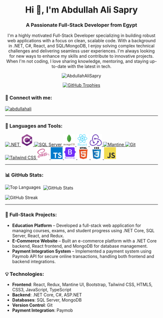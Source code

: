 <h1 align="center">Hi 👋, I'm Abdullah Ali Sapry</h1>
<h3 align="center">A Passionate Full-Stack Developer from Egypt</h3>
<p align="center">
  I'm a highly motivated Full-Stack Developer specializing in building robust web applications with a focus on clean, scalable code. With a background in .NET, C#, React, and SQL/MongoDB, I enjoy solving complex technical challenges and delivering seamless user experiences. I'm always looking for new ways to enhance my skills and contribute to innovative projects. When I'm not coding, I love sharing knowledge, mentoring, and staying up-to-date with the latest in tech.
</p>

<p align="center">
  <img src="https://komarev.com/ghpvc/?username=AbdullahAliSapry&label=Profile%20Views&color=0e75b6&style=flat" alt="AbdullahAliSapry" />
</p>

<p align="center">
  <a href="https://github.com/ryo-ma/github-profile-trophy">
<img src="https://github-profile-trophy.vercel.app/?username=AbdullahAliSapry&theme=gruvbox" alt="GitHub Trophies" />
  </a>
</p>

<h3 align="left">🔗 Connect with me:</h3>
<p align="left">
  <a href="https://www.facebook.com/profile.php?id=100086348542260" target="blank">
    <img align="center" src="https://raw.githubusercontent.com/rahuldkjain/github-profile-readme-generator/master/src/images/icons/Social/facebook.svg" alt="abdullahali" height="30" width="40" />
  </a>
</p>

---

<h3 align="left">🚀 Languages and Tools:</h3>
<p align="left">
  <a href="https://dotnet.microsoft.com/" target="_blank" rel="noreferrer">
    <img src="https://upload.wikimedia.org/wikipedia/commons/e/ee/.NET_Core_Logo.svg" alt=".NET" width="40" height="40" />
  </a>
  <a href="https://learn.microsoft.com/en-us/dotnet/csharp/" target="_blank" rel="noreferrer">
    <img src="https://raw.githubusercontent.com/devicons/devicon/master/icons/csharp/csharp-original.svg" alt="C#" width="40" height="40" />
  </a>
  <a href="https://www.microsoft.com/en-us/sql-server" target="_blank" rel="noreferrer">
    <img src="https://www.svgrepo.com/show/303229/microsoft-sql-server-logo.svg" alt="SQL Server" width="40" height="40" />
  </a>
  <a href="https://www.mongodb.com/" target="_blank" rel="noreferrer">
    <img src="https://raw.githubusercontent.com/devicons/devicon/master/icons/mongodb/mongodb-original-wordmark.svg" alt="MongoDB" width="40" height="40" />
  </a>
  <a href="https://reactjs.org/" target="_blank" rel="noreferrer">
    <img src="https://raw.githubusercontent.com/devicons/devicon/master/icons/react/react-original-wordmark.svg" alt="React" width="40" height="40" />
  </a>
  <a href="https://redux.js.org" target="_blank" rel="noreferrer">
    <img src="https://raw.githubusercontent.com/devicons/devicon/master/icons/redux/redux-original.svg" alt="Redux" width="40" height="40" />
  </a>
  <a href="https://mantine.dev/" target="_blank" rel="noreferrer">
    <img src="https://seeklogo.com/images/M/mantine-logo-235E19C978-seeklogo.com.png" alt="Mantine" width="40" height="40" />
  </a>
  <a href="https://git-scm.com/" target="_blank" rel="noreferrer">
    <img src="https://www.vectorlogo.zone/logos/git-scm/git-scm-icon.svg" alt="Git" width="40" height="40" />
  </a>
  <a href="https://tailwindcss.com/" target="_blank" rel="noreferrer">
    <img src="https://www.vectorlogo.zone/logos/tailwindcss/tailwindcss-icon.svg" alt="Tailwind CSS" width="40" height="40" />
  </a>
  <a href="https://sass-lang.com" target="_blank" rel="noreferrer">
    <img src="https://raw.githubusercontent.com/devicons/devicon/master/icons/sass/sass-original.svg" alt="Sass" width="40" height="40" />
  </a>
  <a href="https://www.typescriptlang.org/" target="_blank" rel="noreferrer">
    <img src="https://raw.githubusercontent.com/devicons/devicon/master/icons/typescript/typescript-original.svg" alt="TypeScript" width="40" height="40" />
  </a>
  <a href="https://getbootstrap.com" target="_blank" rel="noreferrer">
    <img src="https://raw.githubusercontent.com/devicons/devicon/master/icons/bootstrap/bootstrap-plain-wordmark.svg" alt="Bootstrap" width="40" height="40" />
  </a>
  <a href="https://www.w3schools.com/html/" target="_blank" rel="noreferrer">
    <img src="https://raw.githubusercontent.com/devicons/devicon/master/icons/html5/html5-original-wordmark.svg" alt="HTML5" width="40" height="40" />
  </a>
  <a href="https://www.w3schools.com/css/" target="_blank" rel="noreferrer">
    <img src="https://raw.githubusercontent.com/devicons/devicon/master/icons/css3/css3-original-wordmark.svg" alt="CSS3" width="40" height="40" />
  </a>
  <a href="https://developer.mozilla.org/en-US/docs/Web/JavaScript" target="_blank" rel="noreferrer">
    <img src="https://raw.githubusercontent.com/devicons/devicon/master/icons/javascript/javascript-original.svg" alt="JavaScript" width="40" height="40" />
  </a>
</p>

---

<h3 align="left">📊 GitHub Stats:</h3>
<p>
  <img align="left" src="https://github-readme-stats.vercel.app/api/top-langs?username=abdillahali1234&show_icons=true&locale=en&layout=compact" alt="Top Languages" />
</p>

<p>&nbsp;
  <img align="center" src="https://github-readme-stats.vercel.app/api?username=abdillahali1234&show_icons=true&locale=en" alt="GitHub Stats" />
</p>

<p>
  <img align="center" src="https://github-readme-streak-stats.herokuapp.com/?user=abdillahali1234&" alt="GitHub Streak" />
</p>

---

<h3 align="left">💼 Full-Stack Projects:</h3>
<ul>
  <li><strong>Education Platform</strong> – Developed a full-stack web application for managing courses, exams, and student progress using .NET Core, SQL Server, React, and Redux.</li>
  <li><strong>E-Commerce Website</strong> – Built an e-commerce platform with a .NET Core backend, React frontend, and MongoDB for database management.</li>
  <li><strong>Payment Integration System</strong> – Implemented a payment system using Paymob API for secure online transactions, handling both frontend and backend integrations.</li>
</ul>

<h3 align="left">💡 Technologies:</h3>
<ul>
  <li><strong>Frontend</strong>: React, Redux, Mantine UI, Bootstrap, Tailwind CSS, HTML5, CSS3, JavaScript, TypeScript</li>
  <li><strong>Backend</strong>: .NET Core, C#, ASP.NET</li>
  <li><strong>Databases</strong>: SQL Server, MongoDB</li>
  <li><strong>Version Control</strong>: Git</li>
  <li><strong>Payment Integration</strong>: Paymob</li>
</ul>
